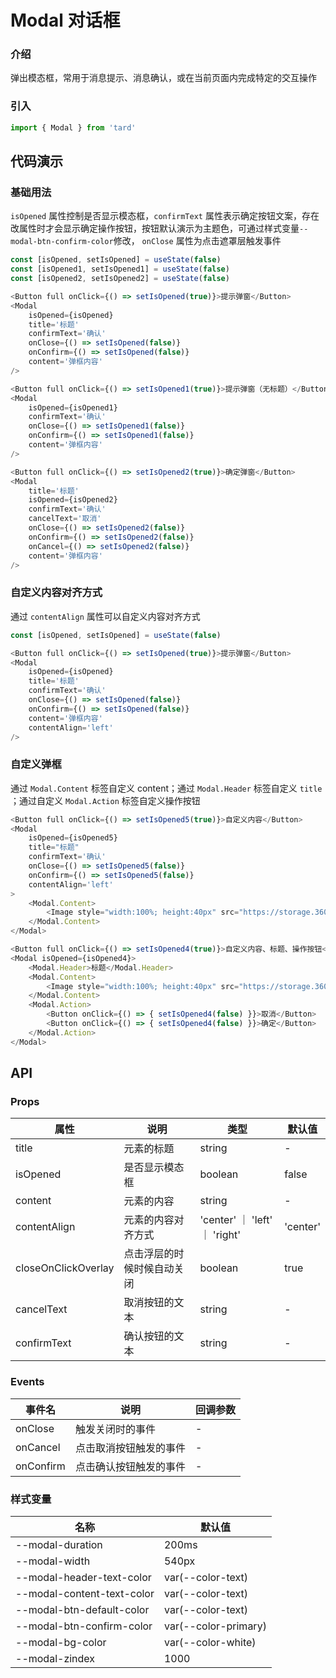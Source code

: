 # Modal 对话框
### 介绍
弹出模态框，常用于消息提示、消息确认，或在当前页面内完成特定的交互操作
### 引入
```js
import { Modal } from 'tard'
```
## 代码演示
### 基础用法
`isOpened` 属性控制是否显示模态框，`confirmText` 属性表示确定按钮文案，存在改属性时才会显示确定操作按钮，按钮默认演示为主题色，可通过样式变量`--modal-btn-confirm-color`修改， `onClose` 属性为点击遮罩层触发事件
```js
const [isOpened, setIsOpened] = useState(false)
const [isOpened1, setIsOpened1] = useState(false)
const [isOpened2, setIsOpened2] = useState(false)

<Button full onClick={() => setIsOpened(true)}>提示弹窗</Button>
<Modal
    isOpened={isOpened}
    title='标题'
    confirmText='确认'
    onClose={() => setIsOpened(false)}
    onConfirm={() => setIsOpened(false)}
    content='弹框内容'
/>

<Button full onClick={() => setIsOpened1(true)}>提示弹窗（无标题）</Button>
<Modal
    isOpened={isOpened1}
    confirmText='确认'
    onClose={() => setIsOpened1(false)}
    onConfirm={() => setIsOpened1(false)}
    content='弹框内容'
/>

<Button full onClick={() => setIsOpened2(true)}>确定弹窗</Button>
<Modal
    title='标题'
    isOpened={isOpened2}
    confirmText='确认'
    cancelText='取消'
    onClose={() => setIsOpened2(false)}
    onConfirm={() => setIsOpened2(false)}
    onCancel={() => setIsOpened2(false)}
    content='弹框内容'
/>
```

### 自定义内容对齐方式
通过 `contentAlign` 属性可以自定义内容对齐方式
```js
const [isOpened, setIsOpened] = useState(false)

<Button full onClick={() => setIsOpened(true)}>提示弹窗</Button>
<Modal
    isOpened={isOpened}
    title='标题'
    confirmText='确认'
    onClose={() => setIsOpened(false)}
    onConfirm={() => setIsOpened(false)}
    content='弹框内容'
    contentAlign='left'
/>
```

### 自定义弹框
通过 `Modal.Content` 标签自定义 content；通过 `Modal.Header` 标签自定义 `title` ；通过自定义 `Modal.Action` 标签自定义操作按钮
```js
<Button full onClick={() => setIsOpened5(true)}>自定义内容</Button>
<Modal
    isOpened={isOpened5}
    title="标题"
    confirmText='确认'
    onClose={() => setIsOpened5(false)}
    onConfirm={() => setIsOpened5(false)}
    contentAlign='left'
>
    <Modal.Content>
        <Image style="width:100%; height:40px" src="https://storage.360buyimg.com/hawley-common/tard-image/logo.png" />
    </Modal.Content>
</Modal>

<Button full onClick={() => setIsOpened4(true)}>自定义内容、标题、操作按钮</Button>
<Modal isOpened={isOpened4}>
    <Modal.Header>标题</Modal.Header>
    <Modal.Content>
        <Image style="width:100%; height:40px" src="https://storage.360buyimg.com/hawley-common/tard-image/logo.png" />
    </Modal.Content>
    <Modal.Action>
        <Button onClick={() => { setIsOpened4(false) }}>取消</Button>
        <Button onClick={() => { setIsOpened4(false) }}>确定</Button>
    </Modal.Action>
</Modal>
```
## API
### Props
| 属性                | 说明                       | 类型                          | 默认值   |
| ------------------- | -------------------------- | ----------------------------- | -------- |
| title               | 元素的标题                 | string                        | -        |
| isOpened            | 是否显示模态框             | boolean                       | false    |
| content             | 元素的内容                 | string                        | -        |
| contentAlign        | 元素的内容对齐方式         | 'center' ｜ 'left' ｜ 'right' | 'center' |
| closeOnClickOverlay | 点击浮层的时候时候自动关闭 | boolean                       | true     |
| cancelText          | 取消按钮的文本             | string                        | -        |
| confirmText         | 确认按钮的文本             | string                        | -        |

### Events
| 事件名    | 说明                   | 回调参数 |
| --------- | ---------------------- | -------- |
| onClose   | 触发关闭时的事件       | -        |
| onCancel  | 点击取消按钮触发的事件 | -        |
| onConfirm | 点击确认按钮触发的事件 | -        |

### 样式变量
| 名称                       | 默认值               |
| -------------------------- | -------------------- |
| --modal-duration           | 200ms                |
| --modal-width              | 540px                |
| --modal-header-text-color  | var(--color-text)    |
| --modal-content-text-color | var(--color-text)    |
| --modal-btn-default-color  | var(--color-text)    |
| --modal-btn-confirm-color  | var(--color-primary) |
| --modal-bg-color           | var(--color-white)   |
| --modal-zindex             | 1000                 |
